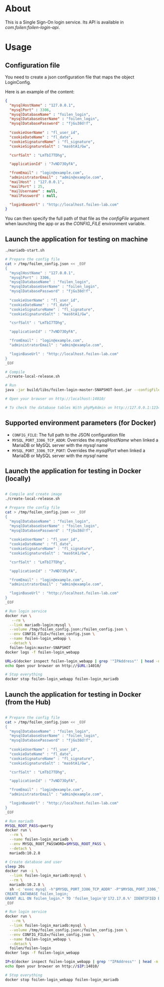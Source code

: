 # About

This is a Single Sign-On login service. Its API is available in *com.foilen:foilen-login-api*.

# Usage

## Configuration file

You need to create a json configuration file that maps the object LoginConfig.

Here is an example of the content:

```json
{
  "mysqlHostName" : "127.0.0.1",
  "mysqlPort" : 3306,
  "mysqlDatabaseName" : "foilen_login",
  "mysqlDatabaseUserName" : "foilen_login",
  "mysqlDatabasePassword" : "fjGu38d!f",
  
  "cookieUserName" : "fl_user_id",
  "cookieDateName" : "fl_date",
  "cookieSignatureName" : "fl_signature",
  "cookieSignatureSalt" : "mas6tA1/Gw",

  "csrfSalt" : "LmTbI7TDhg",

  "applicationId" : "7vND73OyFA",

  "fromEmail" : "login@example.com",
  "administratorEmail" : "admin@example.com",
  "mailHost" : "127.0.0.1",
  "mailPort" : 25,
  "mailUsername" : null,
  "mailPassword" : null,

  "loginBaseUrl" : "http://localhost.foilen-lab.com"
}
```

You can then specify the full path of that file as the *configFile* argument when launching the app or as the
*CONFIG_FILE* environment variable.

## Launch the application for testing on machine

```bash
./mariadb-start.sh

# Prepare the config file
cat > /tmp/foilen_config.json << _EOF
{
  "mysqlHostName" : "127.0.0.1",
  "mysqlPort" : 3306,
  "mysqlDatabaseName" : "foilen_login",
  "mysqlDatabaseUserName" : "foilen_login",
  "mysqlDatabasePassword" : "fjGu38d!f",
  
  "cookieUserName" : "fl_user_id",
  "cookieDateName" : "fl_date",
  "cookieSignatureName" : "fl_signature",
  "cookieSignatureSalt" : "mas6tA1/Gw",

  "csrfSalt" : "LmTbI7TDhg",

  "applicationId" : "7vND73OyFA",

  "fromEmail" : "login@example.com",
  "administratorEmail" : "admin@example.com",

  "loginBaseUrl" : "http://localhost.foilen-lab.com"
}
_EOF

# Compile
./create-local-release.sh

# Run
java -jar build/libs/foilen-login-master-SNAPSHOT-boot.jar --configFile /tmp/foilen_config.json

# Open your browser on http://localhost:14010/

# To check the database tables With phpMyAdmin on http://127.0.0.1:12345/ with user "root" and password "ABC"

```

## Supported environment parameters (for Docker)

* `CONFIG_FILE`: The full path to the JSON configuration file
* `MYSQL_PORT_3306_TCP_ADDR`: Overrides the *mysqlHostName* when linked a MariaDB or MySQL server with the *mysql* name
* `MYSQL_PORT_3306_TCP_PORT`: Overrides the *mysqlPort* when linked a MariaDB or MySQL server with the *mysql* name

## Launch the application for testing in Docker (locally)


```bash

# Compile and create image
./create-local-release.sh

# Prepare the config file
cat > /tmp/foilen_config.json << _EOF
{
  "mysqlDatabaseName" : "foilen_login",
  "mysqlDatabaseUserName" : "foilen_login",
  "mysqlDatabasePassword" : "fjGu38d!f",
  
  "cookieUserName" : "fl_user_id",
  "cookieDateName" : "fl_date",
  "cookieSignatureName" : "fl_signature",
  "cookieSignatureSalt" : "mas6tA1/Gw",

  "csrfSalt" : "LmTbI7TDhg",

  "applicationId" : "7vND73OyFA",

  "fromEmail" : "login@example.com",
  "administratorEmail" : "admin@example.com",

  "loginBaseUrl" : "http://localhost.foilen-lab.com"
}
_EOF

# Run login service
docker run \
   --rm \
  --link mariadb-login:mysql \
  --volume /tmp/foilen_config.json:/foilen_config.json \
  --env CONFIG_FILE=/foilen_config.json \
  --name foilen-login_webapp \
  --detach \
  foilen-login:master-SNAPSHOT
docker logs -f foilen-login_webapp

URL=$(docker inspect foilen-login_webapp | grep '"IPAddress"' | head -n 1 | cut -d '"' -f 4)
echo Open your browser on http://$URL:14010/

# Stop everything
docker stop foilen-login_webapp foilen-login_mariadb

```

## Launch the application for testing in Docker (from the Hub)


```bash

# Prepare the config file
cat > /tmp/foilen_config.json << _EOF
{
  "mysqlDatabaseName" : "foilen_login",
  "mysqlDatabaseUserName" : "foilen_login",
  "mysqlDatabasePassword" : "fjGu38d!f",
  
  "cookieUserName" : "fl_user_id",
  "cookieDateName" : "fl_date",
  "cookieSignatureName" : "fl_signature",
  "cookieSignatureSalt" : "mas6tA1/Gw",

  "csrfSalt" : "LmTbI7TDhg",

  "applicationId" : "7vND73OyFA",

  "fromEmail" : "login@example.com",
  "administratorEmail" : "admin@example.com",

  "loginBaseUrl" : "http://localhost.foilen-lab.com"
}
_EOF

# Run mariadb
MYSQL_ROOT_PASS=qwerty
docker run \
  --rm \
  --name foilen-login_mariadb \
  --env MYSQL_ROOT_PASSWORD=$MYSQL_ROOT_PASS \
  --detach \
  mariadb:10.2.8

# Create database and user
sleep 20s
docker run -i \
  --link foilen-login_mariadb:mysql \
  --rm \
  mariadb:10.2.8 \
  sh -c 'exec mysql -h"$MYSQL_PORT_3306_TCP_ADDR" -P"$MYSQL_PORT_3306_TCP_PORT" -uroot -p"$MYSQL_ENV_MYSQL_ROOT_PASSWORD"' << _EOF
CREATE DATABASE foilen_login;
GRANT ALL ON foilen_login.* TO 'foilen_login'@'172.17.0.%' IDENTIFIED BY 'fjGu38d!f';
_EOF

# Run login service
docker run \
   --rm \
  --link foilen-login_mariadb:mysql \
  --volume /tmp/foilen_config.json:/foilen_config.json \
  --env CONFIG_FILE=/foilen_config.json \
  --name foilen-login_webapp \
  --detach \
  foilen/foilen-login
docker logs -f foilen-login_webapp

IP=$(docker inspect foilen-login_webapp | grep '"IPAddress"' | head -n 1 | cut -d '"' -f 4)
echo Open your browser on http://$IP:14010/

# Stop everything
docker stop foilen-login_webapp foilen-login_mariadb

```
